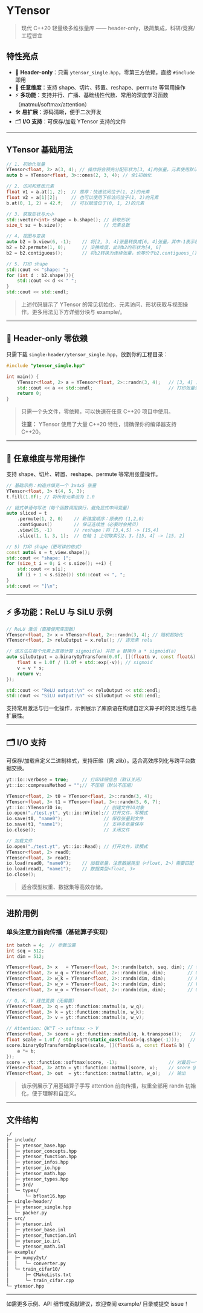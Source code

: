 # YTensor

> 现代 C++20 轻量级多维张量库 —— header-only，极简集成，科研/竞赛/工程皆宜

## 特性亮点

- 🧩 **Header-only**：只需 `ytensor_single.hpp`，零第三方依赖，直接 `#include` 即用
- 📐 **任意维度**：支持 shape、切片、转置、reshape、permute 等常用操作
- ⚡ **多功能**：支持并行、广播、基础线性代数、常用的深度学习函数（matmul/softmax/attention）
- 🛠️ **易扩展**：源码清晰，便于二次开发
- 🗂️ **I/O 支持**：可保存/加载 YTensor 支持的文件

---

## YTensor 基础用法

```cpp
// 1. 初始化张量
YTensor<float, 2> a(3, 4); // 操作将会预先分配形状为[3, 4]的张量，元素使用默认初始化
auto b = YTensor<float, 3>::ones(2, 3, 4); // 全1初始化

// 2. 访问和修改元素
float v1 = a.at(1, 2);  // 推荐：快速访问位于(1, 2)的元素
float v2 = a[1][2];     // 也可以使用下标访问位于(1, 2)的元素
b.at(0, 1, 2) = 42.f;   // 可以赋值位于(0, 1, 2)的元素

// 3. 获取形状与大小
std::vector<int> shape = b.shape(); // 获取形状
size_t sz = b.size();               // 元素总数

// 4. 视图与变换
auto b2 = b.view(6, -1);    // 将[2, 3, 4]张量转换成[6, 4]张量，其中-1表示根据元素数量自动计算的轴长
b2 = b2.permute(1, 0);      // 交换维度，此时b2的形状为[4, 6]
b2 = b2.contiguous();       // 将b2转换为连续张量，也等价于b2.contiguous_()原地操作。

// 5. 打印 shape
std::cout << "shape: ";
for (int d : b2.shape()){
    std::cout << d << " ";
}
std::cout << std::endl;
```

> 上述代码展示了 YTensor 的常见初始化、元素访问、形状获取与视图操作。更多用法见下方详细分块与 example/。

---

## 🧩 Header-only 零依赖
只需下载 `single-header/ytensor_single.hpp`，放到你的工程目录：

```cpp
#include "ytensor_single.hpp"

int main() {
    YTensor<float, 2> a = YTensor<float, 2>::randn(3, 4);   // [3, 4] 正态分布随机张量
    std::cout << a << std::endl;                            // 打印张量详细信息
    return 0;
}
```
> 只需一个头文件，零依赖，可以快速在任意 C++20 项目中使用。
> 
> **注意：** YTensor 使用了大量 C++20 特性，请确保你的编译器支持 C++20。

---

## 📐 任意维度与常用操作
支持 shape、切片、转置、reshape、permute 等常用张量操作。

```cpp
// 基础示例：构造并填充一个 3x4x5 张量
YTensor<float, 3> t(4, 5, 3);
t.fill(1.0f); // 将所有元素设为 1.0

// 链式单语句写法（每个函数调用换行，避免显式中间变量）
auto sliced = t
    .permute(1, 2, 0)    // 新维度顺序：原来的 (1,2,0)
    .contiguous()        // 保证连续性（必要时会拷贝）
    .view(15, -1)        // reshape：将 [3,4,5] -> [15,4]
    .slice(1, 1, 3, 1);  // 在轴 1 上切取索引2、3，[15, 4] -> [15, 2]

// 5) 打印 shape（更可读的格式）
const auto& s = t_view.shape();
std::cout << "shape: [";
for (size_t i = 0; i < s.size(); ++i) {
    std::cout << s[i];
    if (i + 1 < s.size()) std::cout << ", ";
}
std::cout << "]\n";
```
---

## ⚡ 多功能：ReLU 与 SiLU 示例

```cpp
// ReLU 激活（直接使用库函数）
YTensor<float, 2> x = YTensor<float, 2>::randn(3, 4); // 随机初始化
YTensor<float, 2> reluOutput = x.relu(); // 逐元素 relu

// 该方法在每个元素上直接计算 sigmoid(a) 并把 a 替换为 a * sigmoid(a)
auto siluOutput = a.binaryOpTransform(0.0f, [](float& v, const float&) {
    float s = 1.0f / (1.0f + std::exp(-v)); // sigmoid
    v = v * s;
    return v;
});

std::cout << "ReLU output:\n" << reluOutput << std::endl;
std::cout << "SiLU output:\n" << siluOutput << std::endl;
```

支持常用激活与归一化操作，示例展示了库原语在构建自定义算子时的灵活性与高扩展性。

---

## 🗂️ I/O 支持
可保存/加载自定义二进制格式，支持压缩（需 zlib）。适合高效序列化与跨平台数据交换。

```cpp
yt::io::verbose = true;     // 打印详细信息（默认关闭）
yt::io::compressMethod = "";// 不压缩（默认不压缩）

YTensor<float, 2> t0 = YTensor<float, 2>::randn(3, 4);
YTensor<float, 3> t1 = YTensor<float, 3>::randn(5, 6, 7);
yt::io::YTensorIO io;               // 创建文件IO对象
io.open("./test.yt", yt::io::Write);// 打开文件，写模式
io.save(t0, "name0");               // 保存张量到文件
io.save(t1, "name1");               // 支持多张量保存
io.close();                         // 关闭文件

// 加载文件
io.open("./test.yt", yt::io::Read); // 打开文件，读模式
YTensor<float, 2> read0;
YTensor<float, 3> read1;
io.load(read0, "name0");    // 加载张量，注意数据类型（<float, 2>）需要匹配
io.load(read1, "name1");    // 数据类型<float, 3>
io.close();
```
> 适合模型权重、数据集等高效存储。

---

## 进阶用例

### 单头注意力前向传播（基础算子实现）

```cpp
int batch = 4;  // 参数设置
int seq = 512;
int dim = 512;

YTensor<float, 3> x   = YTensor<float, 3>::randn(batch, seq, dim); // 输入
YTensor<float, 2> w_q = YTensor<float, 2>::randn(dim, dim);        // Q权重
YTensor<float, 2> w_k = YTensor<float, 2>::randn(dim, dim);        // K权重
YTensor<float, 2> w_v = YTensor<float, 2>::randn(dim, dim);        // V权重
YTensor<float, 2> w_o = YTensor<float, 2>::randn(dim, dim);        // O权重

// Q, K, V 线性变换（无偏置）
YTensor<float, 3> q = yt::function::matmul(x, w_q);
YTensor<float, 3> k = yt::function::matmul(x, w_k);
YTensor<float, 3> v = yt::function::matmul(x, w_v);

// Attention: QK^T -> softmax -> V
YTensor<float, 3> score = yt::function::matmul(q, k.transpose());   // QK^T
float scale = 1.0f / std::sqrt(static_cast<float>(q.shape(-1)));    // 缩放因子
score.binaryOpTransformInplace(scale, [](float& a, const float& b) {
    a *= b;
});
score = yt::function::softmax(score, -1);                   // 对最后一个维度进行 softmax
YTensor<float, 3> attn = yt::function::matmul(score, v);    // score @ V
YTensor<float, 3> out  = yt::function::matmul(attn, w_o);   // 输出
```
> 该示例展示了用基础算子手写 attention 前向传播，权重全部用 randn 初始化，便于理解和自定义。

---

## 文件结构

```markdown
./
├─ include/
│  ├─ ytensor_base.hpp
│  ├─ ytensor_concepts.hpp
│  ├─ ytensor_function.hpp
│  ├─ ytensor_infos.hpp
│  ├─ ytensor_io.hpp
│  ├─ ytensor_math.hpp
│  ├─ ytensor_types.hpp
│  ├─ 3rd/
│  └─ types/
│      └─ bfloat16.hpp
├─ single-header/
│  ├─ ytensor_single.hpp
│  └─ packer.py
├─ src/
│  ├─ ytensor.inl
│  ├─ ytensor_base.inl
│  ├─ ytensor_function.inl
│  ├─ ytensor_io.inl
│  └─ ytensor_math.inl
├─ example/
│  ├─ numpy2yt/
│  │   └─ converter.py
│  └─ train_cifar10/
│      ├─ CMakeLists.txt
│      └─ train_cifar.cpp
└─ ytensor.hpp
```
---
如需更多示例、API 细节或贡献建议，欢迎查阅 example/ 目录或提交 issue！

